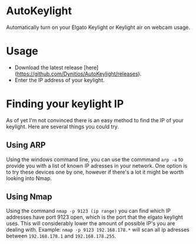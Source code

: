 # AutoKeylight
Automatically turn on your Elgato Keylight or Keylight air on webcam usage.

# Usage
* Download the latest release [here] (https://github.com/Dynitios/AutoKeylight/releases).
* Enter the IP address of your keylight.

# Finding your keylight IP
As of yet I'm not convinced there is an easy method to find the IP of your keylight. Here are several things you could try.

## Using ARP
Using the windows command line, you can use the commmand `arp -a` to provide you with a list of known IP adresses in your network. One option is to try these devices one by one, however if there's a lot it might be worth looking into Nmap.

## Using Nmap
Using the command `nmap -p 9123 (ip range)` you can find which IP addresses have port 9123 open, which is the port that the elgato keylight uses. This will considerably lower the amount of possible IP's you are dealing with.
Example: `nmap -p 9123 192.168.178.*` will scan all ip adresses between `192.168.178.1` and `192.168.178.255`.
